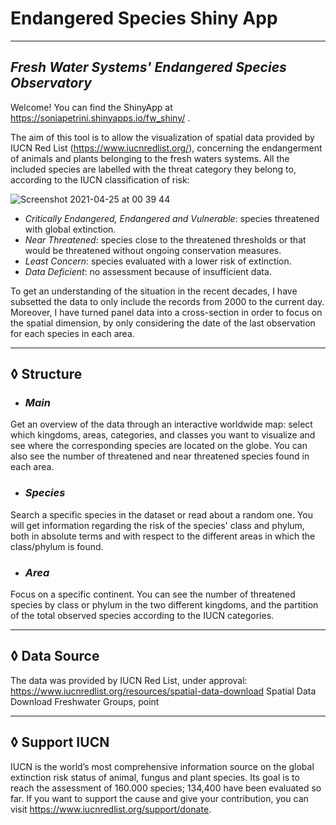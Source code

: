 # Endangered Species Shiny App
--------------------
## *Fresh Water Systems' Endangered Species Observatory*

Welcome! 
You can find the ShinyApp at https://soniapetrini.shinyapps.io/fw_shiny/ .

The aim of this tool is to allow the visualization of spatial data provided by IUCN Red List (https://www.iucnredlist.org/), concerning the endangerment of animals and plants belonging to the fresh waters systems.
All the included species are labelled with the threat category they belong to, according to the IUCN classification of risk:

![Screenshot 2021-04-25 at 00 39 44](https://user-images.githubusercontent.com/78147483/115974705-c7a63700-a55e-11eb-84fd-15afe932774a.png)

  - *Critically Endangered, Endangered and Vulnerable*: species threatened with global extinction.
  - *Near Threatened*: species close to the threatened thresholds or that would be threatened without ongoing conservation measures.
  - *Least Concern*: species evaluated with a lower risk of extinction.
  - *Data Deficient*: no assessment because of insufficient data.

To get an understanding of the situation in the recent decades, I have subsetted the data to only include the records from 2000 to the current day.
Moreover, I have turned panel data into a cross-section in order to focus on the spatial dimension, by only considering the date of the last observation for each species in each area.


--------------------
## ◊ Structure

  - ### *Main*
Get an overview of the data through an interactive worldwide map: select which kingdoms, areas, categories, and classes you want to visualize and see where the corresponding species are located on the globe. You can also see the number of threatened and near threatened species found in each area.
  
  - ### *Species*
Search a specific species in the dataset or read about a random one. 
You will get information regarding the risk of the species' class and phylum, both in absolute terms and with respect to the different areas in which the class/phylum is found.

  - ### *Area*
Focus on a specific continent. You can see the number of threatened species by class or phylum in the two different kingdoms, and the partition of the total observed species according to the IUCN categories.


--------------------
## ◊ Data Source

The data was provided by IUCN Red List, under approval:
https://www.iucnredlist.org/resources/spatial-data-download
Spatial Data Download
Freshwater Groups, point


--------------------
## ◊ Support IUCN

IUCN is the world’s most comprehensive information source on the global extinction risk status of animal, fungus and plant species.
Its goal is to reach the assessment of 160.000 species; 134,400 have been evaluated so far.
If you want to support the cause and give your contribution, you can visit https://www.iucnredlist.org/support/donate.
